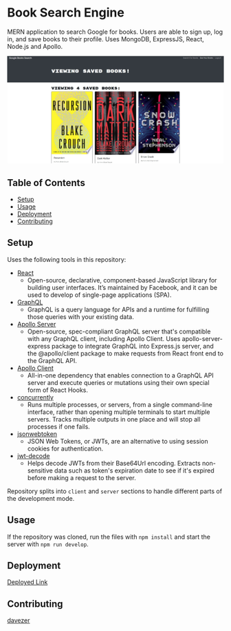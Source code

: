 # Book Search Engine

MERN application to search Google for books. Users are able to sign up, log in, and save books to their profile. Uses MongoDB, ExpressJS, React, Node.js and Apollo.

![Screenshot](https://github.com/davezer/bookSearchEngine/blob/main/assets/booksearch.jpg?raw=true)

## Table of Contents

* [Setup](#setup)
* [Usage](#usage)
* [Deployment](#deployment)
* [Contributing](#contributing)


## Setup

Uses the following tools in this repository:

- [React](https://reactjs.org/)
  - Open-source, declarative, component-based JavaScript library for building user interfaces. It’s maintained by Facebook, and it can be used to develop of single-page applications (SPA).
- [GraphQL](https://graphql.org/)
  - GraphQL is a query language for APIs and a runtime for fulfilling those queries with your existing data.
- [Apollo Server](https://www.apollographql.com/docs/apollo-server/)
  - Open-source, spec-compliant GraphQL server that's compatible with any GraphQL client, including Apollo Client. Uses apollo-server-express package to integrate GraphQL into Express.js server, and the @apollo/client package to make requests from React front end to the GraphQL API.
- [Apollo Client](https://www.apollographql.com/docs/react/)
  - All-in-one dependency that enables connection to a GraphQL API server and execute queries or mutations using their own special form of React Hooks.
- [concurrently](https://graphql.org/)
  - Runs multiple processes, or servers, from a single command-line interface, rather than opening multiple terminals to start multiple servers. Tracks multiple outputs in one place and will stop all processes if one fails.
- [jsonwebtoken](https://graphql.org/)
  - JSON Web Tokens, or JWTs, are an alternative to using session cookies for authentication.
- [jwt-decode](https://graphql.org/)
  - Helps decode JWTs from their Base64Url encoding. Extracts non-sensitive data such as token's expiration date to see if it's expired before making a request to the server.

Repository splits into `client` and `server` sections to handle different parts of the development mode.

## Usage

If the repository was cloned, run the files with `npm install` and start the server with `npm run develop`.

## Deployment


[Deployed Link](https://secure-bayou-18374.herokuapp.com/saved)

## Contributing


[davezer](https://github.com/davezer)
